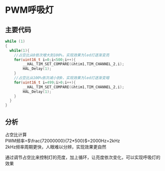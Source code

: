   # PWM呼吸灯
  ## 主要代码
  ```C++
while (1)
{
    while(1){
      //占空比从0依次增大到100%，实现效果为led灯逐渐变亮
      for(uint16_t i=0;i<500;i++){
          __HAL_TIM_SET_COMPARE(&htim1,TIM_CHANNEL_2,i);
          HAL_Delay(1);
      }
      //占空比从100%依次减小到0，实现效果为led灯逐渐变暗
      for(uint16_t i=499;i>0;i++){
          __HAL_TIM_SET_COMPARE(&htim1,TIM_CHANNEL_2,i);
          HAL_Delay(1);
      }
    }
}
  ```
## 分析
  占空比计算\
  PWM频率=$\frac{72000000}{72*500}$=2000Hz=2kHz\
  2kHz频率周期更快，人眼难以分辨，实现效果更自然

  通过调节占空比来控制灯的亮度，加上循环，让亮度依次变化，可以实现呼吸灯的效果